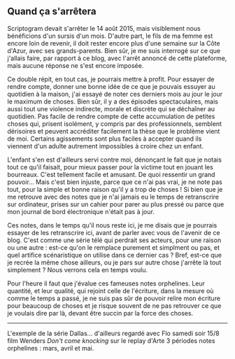 ## Quand ça s'arrêtera

Scriptogram devait s'arrêter le 14 août 2015, mais visiblement nous bénéficions d'un sursis d'un mois. D'autre part, le fils de ma femme est encore loin de revenir, il doit rester encore plus d'une semaine sur la Côte d'Azur, avec ses grands-parents. Bien sûr, je me suis interrogé sur ce que j'allais faire, par rapport à ce blog, avec l'arrêt annoncé de cette plateforme, mais aucune réponse ne s'est encore imposée.

Ce double répit, en tout cas, je pourrais mettre à profit. Pour essayer de rendre compte, donner une bonne idée de ce que je pouvais essuyer au quotidien à la maison, j'ai essayé de noter ces derniers mois au jour le jour le maximum de choses. Bien sûr, il y a des épisodes spectaculaires, mais aussi tout une violence indirecte, morale et discrète qui se déchaîner au quotidien. Pas facile de rendre compte de cette accumulation de petites choses qui, prisent isolément, y compris par des professionnels, semblent dérisoires et peuvent accréditer facilement la thèse que le problème vient de moi. Certains agissements sont plus faciles à accepter quand ils viennent d'un adulte autrement impossibles à croire chez un enfant.

L'enfant s'en est d'ailleurs servi contre moi, dénonçant le fait que je notais tout ce qu'il faisait, pour mieux passer pour la victime tout en jouant les bourreaux. C'est tellement facile et amusant. De quoi ressentir un grand pouvoir... Mais c'est bien injuste, parce que ce n'ai pas vrai, je ne note pas tout, pour la simple et bonne raison qu'il y a trop de choses ! Si bien que je me retrouve avec des notes que je n'ai jamais eu le temps de retranscrire sur ordinateur, prises sur un cahier pour parer au plus pressé ou parce que mon journal de bord électronique n'était pas à jour.

Ces notes, dans le temps qu'il nous reste ici, je me disais que je pourrais essayer de les retranscrire ici, avant de parler avec vous de l'avenir de ce blog. C'est comme une série télé qui perdrait ses acteurs, pour une raison ou une autre : est-ce qu'on le remplace purement et simplment ou pas, et quel artifice scénaristique on utilise dans ce dernier cas ? Bref, est-ce que je recrée la même chose ailleurs, ou je pars sur autre chose j'arrête là tout simplement ? Nous verrons cela en temps voulu.

Pour l'heure il faut que j'évalue ces fameuses notes orphelines. Leur quantité, et leur qualité, qui rejoint celle de l'écriture, dans la mesure où comme le temps a passé, je ne suis pas sûr de pouvoir relire mon écriture pour beaucoup de choses et je risque souvent de ne pas retrouver ce que je voulais dire par là, devant être succin par la force des choses.

***

L'exemple de la série Dallas...
d'ailleurs regardé avec Flo samedi soir 15/8 film Wenders *Don't come knocking* sur le replay d'Arte
3 périodes notes orphelines : mars, avril et mai.



